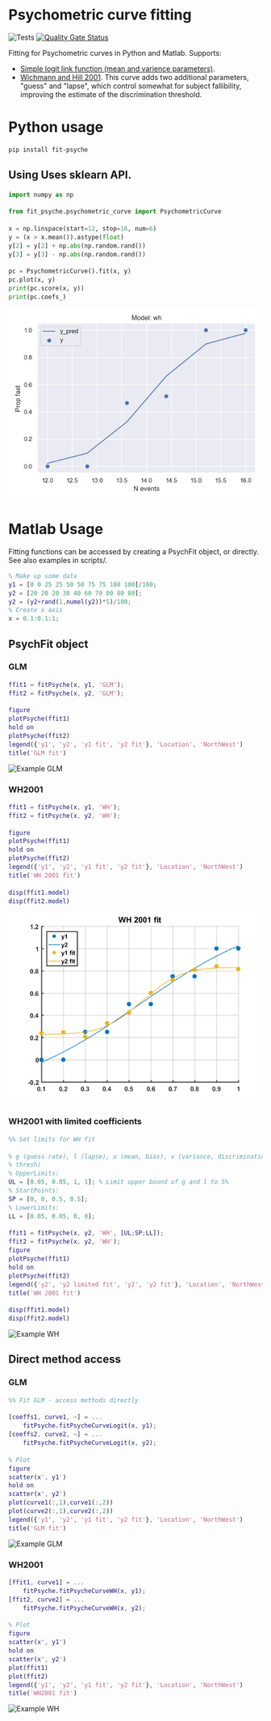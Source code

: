 # Psychometric curve fitting
![Tests](https://github.com/garethjns/PsychometricCurveFitting/workflows/Tests/badge.svg) [![Quality Gate Status](https://sonarcloud.io/api/project_badges/measure?project=garethjns_PsychometricCurveFitting&metric=alert_status)](https://sonarcloud.io/dashboard?id=garethjns_PsychometricCurveFitting)

Fitting for Psychometric curves in Python and Matlab. Supports:
  - [Simple logit link function (mean and varience parameters)](https://en.wikipedia.org/wiki/Psychometric_function).
  - [Wichmann and Hill 2001](http://wexler.free.fr/library/files/wichmann%20(2001)%20the%20psychometric%20function.%20i.%20fitting,%20sampling,%20and%20goodness%20of%20fit.pdf). This curve adds two additional parameters, "guess" and "lapse", which control somewhat for subject fallibility, improving the estimate of the discrimination threshold.

# Python usage
````bash
pip install fit-psyche
````

## Using Uses sklearn API.
````python
import numpy as np

from fit_psyche.psychometric_curve import PsychometricCurve

x = np.linspace(start=12, stop=16, num=6)
y = (x > x.mean()).astype(float)
y[2] = y[2] + np.abs(np.random.rand())
y[3] = y[3] - np.abs(np.random.rand())

pc = PsychometricCurve().fit(x, y)
pc.plot(x, y)
print(pc.score(x, y))
print(pc.coefs_)
````
![Example WH](https://raw.githubusercontent.com/garethjns/PsychometricCurveFitting/master/Images/WHPy.png)


# Matlab Usage
Fitting functions can be accessed by creating a PsychFit object, or directly. See also examples in scripts/.

```MATLAB
% Make up some data
y1 = [0 0 25 25 50 50 75 75 100 100]/100;
y2 = [20 20 20 30 40 60 70 80 80 80];
y2 = (y2+rand(1,numel(y2))*5)/100;
% Create x axis
x = 0.1:0.1:1;
```

## PsychFit object
### GLM
```MATLAB
ffit1 = fitPsyche(x, y1, 'GLM');
ffit2 = fitPsyche(x, y2, 'GLM');

figure
plotPsyche(ffit1)
hold on
plotPsyche(ffit2)
legend({'y1', 'y2', 'y1 fit', 'y2 fit'}, 'Location', 'NorthWest')
title('GLM fit')
```
![Example GLM](https://raw.githubusercontent.com/garethjns/PsychometricCurveFitting/master/Images/GLMObj.png)


### WH2001
```MATLAB
ffit1 = fitPsyche(x, y1, 'WH');
ffit2 = fitPsyche(x, y2, 'WH');

figure
plotPsyche(ffit1)
hold on
plotPsyche(ffit2)
legend({'y1', 'y2', 'y1 fit', 'y2 fit'}, 'Location', 'NorthWest')
title('WH 2001 fit')

disp(ffit1.model)
disp(ffit2.model)
```
![Example WH](https://raw.githubusercontent.com/garethjns/PsychometricCurveFitting/master/Images/WHObj.png)

### WH2001 with limited coefficients
```MATLAB
%% Set limits for WH fit

% g (guess rate), l (lapse), u (mean, bias), v (variance, discrimination
% thresh)
% UpperLimits:
UL = [0.05, 0.05, 1, 1]; % Limit upper bound of g and l to 5%
% StartPoints:
SP = [0, 0, 0.5, 0.5];
% LowerLimits:
LL = [0.05, 0.05, 0, 0];

ffit1 = fitPsyche(x, y2, 'WH', [UL;SP;LL]);
ffit2 = fitPsyche(x, y2, 'WH');
figure
plotPsyche(ffit1)
hold on
plotPsyche(ffit2)
legend({'y2', 'y2 limited fit', 'y2', 'y2 fit'}, 'Location', 'NorthWest')
title('WH 2001 fit')

disp(ffit1.model)
disp(ffit2.model)
```
![Example WH](https://raw.githubusercontent.com/garethjns/PsychometricCurveFitting/master/Images/WHObjLim.png)

## Direct method access
### GLM
```MATLAB
%% Fit GLM - access methods directly

[coeffs1, curve1, ~] = ...
    fitPsyche.fitPsycheCurveLogit(x, y1);
[coeffs2, curve2, ~] = ...
    fitPsyche.fitPsycheCurveLogit(x, y2);

% Plot
figure
scatter(x', y1')
hold on
scatter(x', y2')
plot(curve1(:,1),curve1(:,2))
plot(curve2(:,1),curve2(:,2))
legend({'y1', 'y2', 'y1 fit', 'y2 fit'}, 'Location', 'NorthWest')
title('GLM fit')
```
![Example GLM](https://raw.githubusercontent.com/garethjns/PsychometricCurveFitting/master/Images/GLMFit.png)

### WH2001
```MATLAB
[ffit1, curve1] = ...
    fitPsyche.fitPsycheCurveWH(x, y1);
[ffit2, curve2] = ...
    fitPsyche.fitPsycheCurveWH(x, y2);

% Plot
figure
scatter(x', y1')
hold on
scatter(x', y2')
plot(ffit1)
plot(ffit2)
legend({'y1', 'y2', 'y1 fit', 'y2 fit'}, 'Location', 'NorthWest')
title('WH2001 fit')
```
![Example WH](https://raw.githubusercontent.com/garethjns/PsychometricCurveFitting/master/Images/WHDirect.png)
